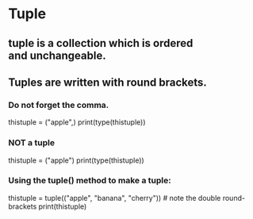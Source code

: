 # Tuple

## tuple is a collection which is ordered and unchangeable.
## Tuples are written with round brackets.

### Do not forget the comma.
thistuple = ("apple",)
print(type(thistuple))

### NOT a tuple
thistuple = ("apple")
print(type(thistuple))

### Using the tuple() method to make a tuple:
thistuple = tuple(("apple", "banana", "cherry")) # note the double round-brackets
print(thistuple)
